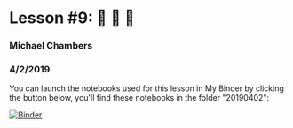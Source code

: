 # Lesson #9: :panda_face: :panda_face: :panda_face:
### Michael Chambers
### 4/2/2019

You can launch the notebooks used for this lesson in My Binder by clicking the button below, you'll find these notebooks in the folder "20190402":

[![Binder](https://mybinder.org/badge.svg)](https://mybinder.org/v2/gh/biof309/spring2019/master)
